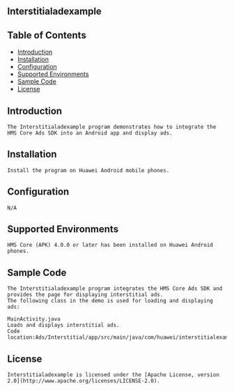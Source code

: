 ## Interstitialadexample


## Table of Contents

 * [Introduction](#introduction)
 * [Installation](#installation)
 * [Configuration ](#configuration)
 * [Supported Environments](#supported-environments)
 * [Sample Code](#sample-code)
 * [License](#license)
 
 
## Introduction
    The Interstitialadexample program demonstrates how to integrate the HMS Core Ads SDK into an Android app and display ads.

## Installation
    Install the program on Huawei Android mobile phones.
	
## Configuration 
    N/A	
    
## Supported Environments
    HMS Core (APK) 4.0.0 or later has been installed on Huawei Android phones.
	
## Sample Code
    The Interstitialadexample program integrates the HMS Core Ads SDK and provides the page for displaying interstitial ads.
    The following class in the demo is used for loading and displaying ads:

    MainActivity.java
    Loads and displays interstitial ads.
    Code location:Ads/Interstitial/app/src/main/java/com/huawei/interstitialexample/MainActivity.java

##  License
    Interstitialadexample is licensed under the [Apache License, version 2.0](http://www.apache.org/licenses/LICENSE-2.0).
